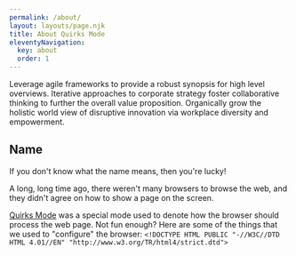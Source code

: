 ```yaml
---
permalink: /about/
layout: layouts/page.njk
title: About Quirks Mode
eleventyNavigation:
  key: about
  order: 1
---
```


Leverage agile frameworks to provide a robust synopsis for high level overviews. Iterative approaches to corporate strategy foster collaborative thinking to further the overall value proposition. Organically grow the holistic world view of disruptive innovation via workplace diversity and empowerment.

## Name

If you don't know what the name means, then you're lucky!

A long, long time ago, there weren't many browsers to browse the web, and they didn't agree on how to show a page on the screen.

[Quirks Mode](https://en.wikipedia.org/wiki/Quirks_mode) was a special mode used to denote how the browser should process the web page. Not fun enough? Here are some of the things that we used to "configure" the browser: `<!DOCTYPE HTML PUBLIC "-//W3C//DTD HTML 4.01//EN"
"http://www.w3.org/TR/html4/strict.dtd">`
